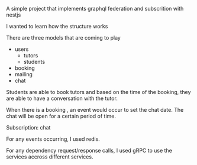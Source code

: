 A simple project that implements graphql federation and subscrition with nestjs

I wanted to learn how the structure works

There are three models that are coming to play
- users
    - tutors
    - students 
- booking
- mailing
- chat

Students are able to book tutors and based on the time of the booking, they are able to have a conversation with the tutor.

When there is a booking , an event would occur to set the chat date. The chat will be open for a certain period of time.

Subscription:
chat

For any events occurring, I used redis.

For any dependency request/response calls, I used gRPC to use the services accross different services.